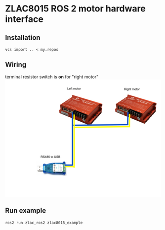 # ZLAC8015 ROS 2 motor hardware interface

## Installation
    vcs import .. < my.repos

## Wiring
terminal resistor switch is **on** for "right motor"
![wiring diagram](https://github.com/JosefGst/zlac_ros2/blob/master/assets/zlac%20wiring.png)

## Run example
    ros2 run zlac_ros2 zlac8015_example
